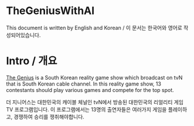 # TheGeniusWithAI
This document is written by English and Korean / 이 문서는 한국어와 영어로 작성되어있습니다. 

# Intro / 개요
[The Genius](https://en.wikipedia.org/wiki/The_Genius_(TV_series)) is a South Korean reality game show which broadcast on tvN that is South Korean cable channel. In this reality game show, 13 contestants should play various games and compete for the top spot.


더 지니어스는 대한민국의 캐이블 체널인 tvN에서 방송된 대한민국의 리얼리티 게임 TV 프로그램입니다. 이 프로그램에서는 13명의 출연자들은 여러가지 게임을 플레이하고, 경쟁하여 승리를 쟁취해야합니다.  
